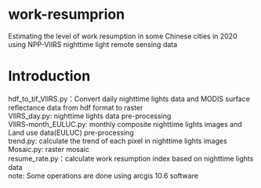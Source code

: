 # work-resumprion
  Estimating the level of work resumption in some Chinese cities in 2020 using NPP-VIIRS nighttime light remote sensing data
# Introduction
  hdf_to_tif_VIIRS.py：Convert daily nighttime lights data and MODIS surface reflectance data from hdf format to raster  
  VIIRS_day.py: nighttime lights data pre-processing  
  VIIRS-month_EULUC.py: monthly composite nighttime lights images and Land use data(EULUC) pre-processing  
  trend.py: calculate the trend of each pixel in nighttime lights images  
  Mosaic.py: raster mosaic  
  resume_rate.py：calculate work resumption index based on nighttime lights data  
  note: Some operations are done using arcgis 10.6 software
